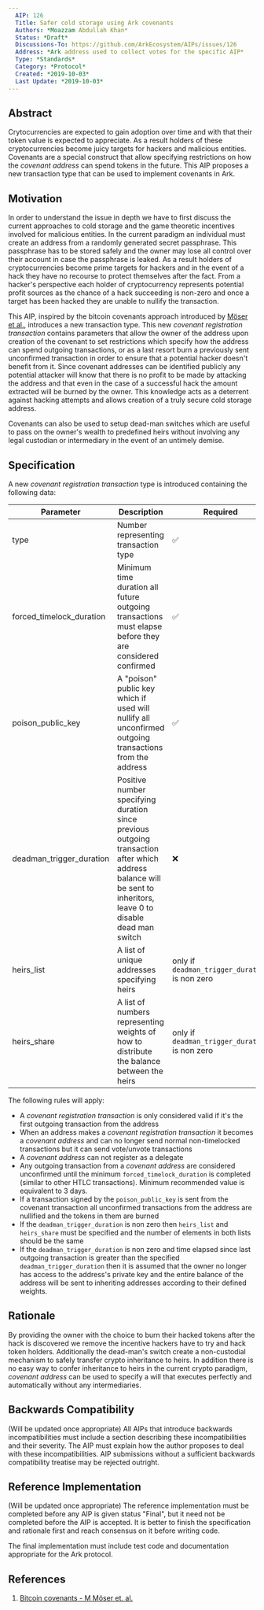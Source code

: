 ```yaml
---
  AIP: 126
  Title: Safer cold storage using Ark covenants
  Authors: *Moazzam Abdullah Khan*
  Status: *Draft*
  Discussions-To: https://github.com/ArkEcosystem/AIPs/issues/126
  Address: *Ark address used to collect votes for the specific AIP*
  Type: *Standards*
  Category: *Protocol*
  Created: *2019-10-03*
  Last Update: *2019-10-03*
--- 
```


## Abstract
Crytocurrencies are expected to gain adoption over time and with that their token value is expected to appreciate. As a result holders of these cryptocurrencies become juicy targets for hackers and malicious entities. Covenants are a special construct that allow specifying restrictions on how the _covenant address_ can spend tokens in the future. This AIP proposes a new transaction type that can be used to implement covenants in Ark.

## Motivation
In order to understand the issue in depth we have to first discuss the current approaches to cold storage and the game theoretic incentives involved for malicious entities.
In the current paradigm an individual must create an address from a randomly generated secret passphrase. This passphrase has to be stored safely and the owner may lose all control over their account in case the passphrase is leaked. As a result holders of cryptocurrencies become prime targets for hackers and in the event of a hack they have no recourse to protect themselves after the fact. From a hacker's perspective each holder of cryptocurrency represents potential profit sources as the chance of a hack succeeding is non-zero and once a target has been hacked they are unable to nullify the transaction.

This AIP, inspired by the bitcoin covenants approach introduced by [Möser et al.](https://fc16.ifca.ai/bitcoin/papers/MES16.pdf), introduces a new transaction type. This new _covenant registration transaction_ contains parameters that allow the owner of the address upon creation of the covenant to set restrictions which specify how the address can spend outgoing transactions, or as a last resort burn a previously sent unconfirmed transaction in order to ensure that a potential hacker doesn't benefit from it. Since covenant addresses can be identified publicly any potential attacker will know that there is no profit to be made by attacking the address and that even in the case of a successful hack the amount extracted will be burned by the owner. This knowledge acts as a deterrent against hacking attempts and allows creation of a truly secure cold storage address.

Covenants can also be used to setup dead-man switches which are useful to pass on the owner's wealth to predefined heirs without involving any legal custodian or intermediary in the event of an untimely demise.

## Specification
A new _covenant registration transaction_ type is introduced containing the following data:

| Parameter   | Description                     | Required           |
|-------------|---------------------------------|--------------------|
| type | Number representing transaction type | :white_check_mark: |
| forced_timelock_duration | Minimum time duration all future outgoing transactions must elapse before they are considered confirmed | :white_check_mark: |
| poison_public_key | A "poison" public key which if used will nullify all unconfirmed outgoing transactions from the address | :white_check_mark: |
| deadman_trigger_duration | Positive number specifying duration since previous outgoing transaction after which address balance will be sent to inheritors, leave 0 to disable dead man switch | :x: |
| heirs_list | A list of unique addresses specifying heirs | only if `deadman_trigger_duration` is non zero  |
| heirs_share | A list of numbers representing weights of how to distribute the balance between the heirs  | only if `deadman_trigger_duration` is non zero |

The following rules will apply:
- A _covenant registration transaction_ is only considered valid if it's the first outgoing transaction from the address
- When an address makes a _covenant registration transaction_ it becomes a _covenant address_ and can no longer send normal non-timelocked transactions but it can send vote/unvote transactions
- A _covenant address_ can not register as a delegate
- Any outgoing transaction from a _covenant address_ are considered unconfirmed until the minimum `forced_timelock_duration` is completed (similar to other HTLC transactions). Minimum recommended value is equivalent to 3 days.
- If a transaction signed by the `poison_public_key` is sent from the covenant transaction all unconfirmed transactions from the address are nullified and the tokens in them are burned
- If the `deadman_trigger_duration` is non zero then `heirs_list` and `heirs_share` must be specified and the number of elements in both lists should be the same
- If the `deadman_trigger_duration` is non zero and time elapsed since last outgoing transaction is greater than the specified `deadman_trigger_duration` then it is assumed that the owner no longer has access to the address's private key and the entire balance of the address will be sent to inheriting addresses according to their defined weights.


## Rationale
By providing the owner with the choice to burn their hacked tokens after the hack is discovered we remove the incentive hackers have to try and hack token holders. Additionally the dead-man's switch create a non-custodial mechanism to safely transfer crypto inheritance to heirs. In addition there is no easy way to confer inheritance to heirs in the current crypto paradigm, _covenant address_ can be used to specify a will that executes perfectly and automatically without any intermediaries.

## Backwards Compatibility
(Will be updated once appropriate)
All AIPs that introduce backwards incompatibilities must include a section describing these incompatibilities and their severity. The AIP must explain how the author proposes to deal with these incompatibilities. AIP submissions without a sufficient backwards compatibility treatise may be rejected outright.

## Reference Implementation
(Will be updated once appropriate)
The reference implementation must be completed before any AIP is given status "Final", but it need not be completed before the AIP is accepted. It is better to finish the specification and rationale first and reach consensus on it before writing code.

The final implementation must include test code and documentation appropriate for the Ark protocol.

## References
1. [Bitcoin covenants - M Möser et. al.](https://fc16.ifca.ai/bitcoin/papers/MES16.pdf)
